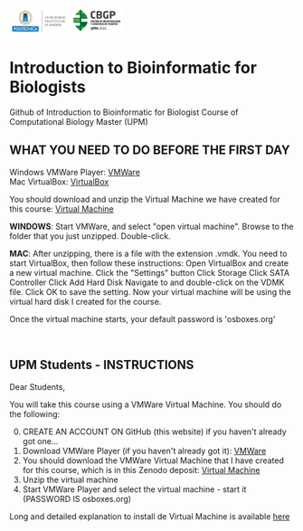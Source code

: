 
<img src="/media/logo.png" alt="drawing" width="200"/>


<br />

# Introduction to Bioinformatic for Biologists
Github of Introduction to Bioinformatic for Biologist Course of Computational Biology Master (UPM)


## WHAT YOU NEED TO DO BEFORE THE FIRST DAY

Windows VMWare Player: [VMWare](https://my.vmware.com/en/web/vmware/downloads/info/slug/desktop_end_user_computing/vmware_workstation_player/16_0) <br />
Mac VirtualBox: [VirtualBox](https://www.virtualbox.org/)  <br/>

You should download and unzip the Virtual Machine we have created for this course: [Virtual Machine](https://drive.google.com/drive/u/0/folders/1La8Tr3OjuusEJZU270O3rWTJPjUW_iH7)


**WINDOWS**:  Start VMWare, and select "open virtual machine".  Browse to the folder that you just unzipped.  Double-click.

**MAC**: After unzipping, there is a file with the extension .vmdk.  You need to start VirtualBox, then follow these instructions:  Open VirtualBox and create a new virtual machine. Click the "Settings" button Click Storage Click SATA Controller Click Add Hard Disk Navigate to and double-click on the VDMK file. Click OK to save the setting.   Now your virtual machine will be using the virtual hard disk I created for the course.

Once the virtual machine starts, your default password is 'osboxes.org'

<br />

## UPM Students - INSTRUCTIONS

Dear Students, 

You will take this course using a VMWare Virtual Machine.  You should do the following:

0. CREATE AN ACCOUNT ON GitHub (this website) if you haven't already got one...
1. Download VMWare Player (if you haven't already got it): [VMWare](https://my.vmware.com/en/web/vmware/downloads/info/slug/desktop_end_user_computing/vmware_workstation_player/16_0)
2. You should download the VMWare Virtual Machine that I have created for this course, which is in this Zenodo deposit: [Virtual Machine](https://drive.google.com/drive/u/0/folders/1La8Tr3OjuusEJZU270O3rWTJPjUW_iH7) 
3. Unzip the virtual machine
4. Start VMWare Player and select the virtual machine - start it (PASSWORD IS osboxes.org)

Long and detailed explanation to install de Virtual Machine is available [here](https://docs.google.com/document/d/1yn_GVrnketlOyb3iHea83tDzqbiYP9pD_3BtPW0o7Is/edit?usp=sharing)

